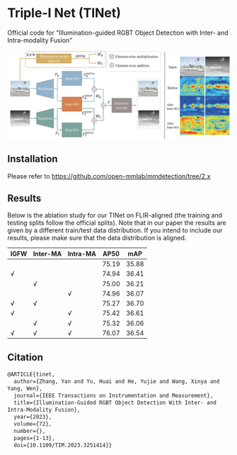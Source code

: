 # Triple-I Net (TINet)
Official code for "Illumination-guided RGBT Object Detection with Inter- and Intra-modality Fusion"

![The structure of TINet](2_new_overall.jpg)

## Installation
Please refer to <https://github.com/open-mmlab/mmdetection/tree/2.x>

## Results
Below is the ablation study for our TINet on FLIR-aligned (the training and testing splits follow the official splits). 
Note that in our paper the results are given by a different train/test data distribution. 
If you intend to include our results, please make sure that the data distribution is aligned.

|     IGFW    |     Inter-MA    |     Intra-MA    |     AP50     |     mAP      |
|-------------|-----------------|-----------------|--------------|--------------|
|             |                 |                 |     75.19    |     35.88    |
|     √       |                 |                 |     74.94    |     36.41    |
|             |     √           |                 |     75.00    |     36.21    |
|             |                 |     √           |     74.96    |     36.07    |
|     √       |     √           |                 |     75.27    |     36.70    |
|     √       |                 |     √           |     75.42    |     36.61    |
|             |     √           |     √           |     75.32    |     36.06    |
|     √       |     √           |     √           |     76.07    |     36.54    |

## Citation
````
@ARTICLE{tinet,
  author={Zhang, Yan and Yu, Huai and He, Yujie and Wang, Xinya and Yang, Wen},
  journal={IEEE Transactions on Instrumentation and Measurement}, 
  title={Illumination-Guided RGBT Object Detection With Inter- and Intra-Modality Fusion}, 
  year={2023},
  volume={72},
  number={},
  pages={1-13},
  doi={10.1109/TIM.2023.3251414}}
````
